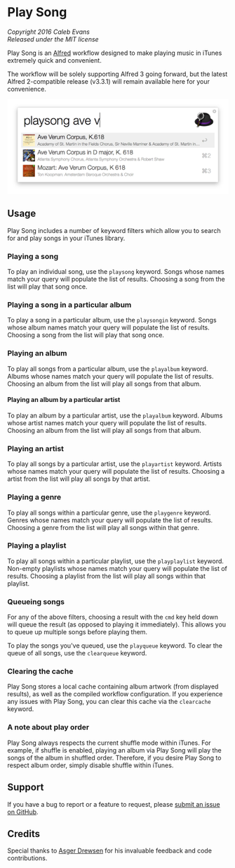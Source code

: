# Play Song

*Copyright 2016 Caleb Evans*  
*Released under the MIT license*

Play Song is an [Alfred](http://www.alfredapp.com/) workflow designed to make
playing music in iTunes extremely quick and convenient.

The workflow will be solely supporting Alfred 3 going forward, but the latest
Alfred 2-compatible release (v3.3.1) will remain available here for your
convenience.

![Play Song in action](screenshot.png)

## Usage

Play Song includes a number of keyword filters which allow you to search for and
play songs in your iTunes library.

### Playing a song

To play an individual song, use the `playsong` keyword. Songs whose names match
your query will populate the list of results. Choosing a song from the list will
play that song once.

### Playing a song in a particular album

To play a song in a particular album, use the `playsongin` keyword. Songs whose
album names match your query will populate the list of results. Choosing a song
from the list will play that song once.

### Playing an album

To play all songs from a particular album, use the `playalbum` keyword. Albums
whose names match your query will populate the list of results. Choosing an
album from the list will play all songs from that album.

#### Playing an album by a particular artist

To play an album by a particular artist, use the `playalbum` keyword. Albums
whose artist names match your query will populate the list of results. Choosing
an album from the list will play all songs from that album.

### Playing an artist

To play all songs by a particular artist, use the `playartist` keyword. Artists
whose names match your query will populate the list of results. Choosing a
artist from the list will play all songs by that artist.

### Playing a genre

To play all songs within a particular genre, use the `playgenre` keyword. Genres
whose names match your query will populate the list of results. Choosing a genre
from the list will play all songs within that genre.

### Playing a playlist

To play all songs within a particular playlist, use the `playplaylist` keyword.
Non-empty playlists whose names match your query will populate the list of
results. Choosing a playlist from the list will play all songs within that
playlist.

### Queueing songs

For any of the above filters, choosing a result with the `cmd` key held down
will queue the result (as opposed to playing it immediately). This allows you to
queue up multiple songs before playing them.

To play the songs you've queued, use the `playqueue` keyword. To clear the queue
of all songs, use the `clearqueue` keyword.

### Clearing the cache

Play Song stores a local cache containing album artwork (from displayed
results), as well as the compiled workflow configuration. If you experience any
issues with Play Song, you can clear this cache via the `clearcache` keyword.

### A note about play order

Play Song always respects the current shuffle mode within iTunes. For example,
if shuffle is enabled, playing an album via Play Song will play the songs of the
album in shuffled order. Therefore, if you desire Play Song to respect album
order, simply disable shuffle within iTunes.

## Support

If you have a bug to report or a feature to request, please [submit an issue on
GitHub](https://github.com/caleb531/play-song/issues).

## Credits

Special thanks to [Asger Drewsen](https://github.com/Tyilo) for his invaluable
feedback and code contributions.
